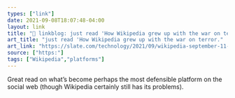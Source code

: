 ```yaml
---
types: ["link"]
date: 2021-09-08T18:07:48-04:00
layout: link
title: "🔗 linkblog: just read 'How Wikipedia grew up with the war on terror.'"
art_title: "just read 'How Wikipedia grew up with the war on terror."
art_link: "https://slate.com/technology/2021/09/wikipedia-september-11-20th-anniversary.html?via=rss"
source: ["https:"]
tags: ["Wikipedia","platforms"]
---
```

Great read on what’s become perhaps the most defensible platform on the social web (though Wikipedia certainly still has its problems).
